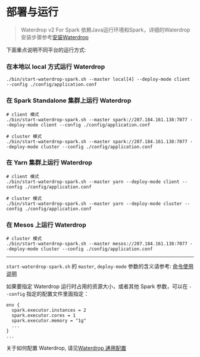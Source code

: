 # 部署与运行

> Waterdrop v2 For Spark 依赖Java运行环境和Spark，详细的Waterdrop 安装步骤参考[安装Waterdrop](/zh-cn/v2/spark/installation)

下面重点说明不同平台的运行方式:

### 在本地以 local 方式运行 Waterdrop

```
./bin/start-waterdrop-spark.sh --master local[4] --deploy-mode client --config ./config/application.conf
```

### 在 Spark Standalone 集群上运行 Waterdrop

```
# client 模式
./bin/start-waterdrop-spark.sh --master spark://207.184.161.138:7077 --deploy-mode client --config ./config/application.conf

# cluster 模式
./bin/start-waterdrop-spark.sh --master spark://207.184.161.138:7077 --deploy-mode cluster --config ./config/application.conf
```

### 在 Yarn 集群上运行 Waterdrop

```
# client 模式
./bin/start-waterdrop-spark.sh --master yarn --deploy-mode client --config ./config/application.conf

# cluster 模式
./bin/start-waterdrop-spark.sh --master yarn --deploy-mode cluster --config ./config/application.conf
```

### 在 Mesos 上运行 Waterdrop

```
# cluster 模式
./bin/start-waterdrop-spark.sh --master mesos://207.184.161.138:7077 --deploy-mode cluster --config ./config/application.conf
```

---

`start-waterdrop-spark.sh` 的 `master`, `deploy-mode` 参数的含义请参考: [命令使用说明](/zh-cn/v2/spark/commands/start-waterdrop-spark.sh)

如果要指定 Waterdrop 运行时占用的资源大小，或者其他 Spark 参数，可以在 `--config` 指定的配置文件里面指定：

```
env {
  spark.executor.instances = 2
  spark.executor.cores = 1
  spark.executor.memory = "1g"
  ...
}
...

```

关于如何配置 Waterdrop, 请见[Waterdrop 通用配置](/zh-cn/v2/spark/configuration)
